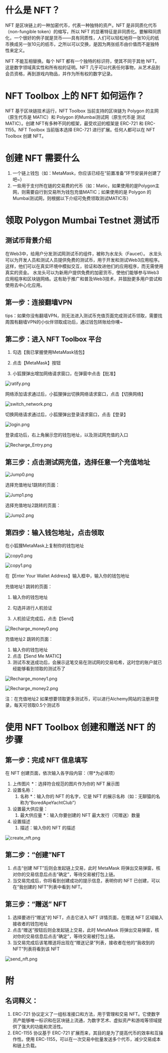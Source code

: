 # 什么是 NFT？

NFT 是区块链上的一种加密代币，代表一种独特的资产。NFT 是非同质化代币（non-fungible token）的缩写，所以 NFT 的显著特征是非同质化。要解释同质化，一个很好的例子就是货币——具有同质性，人们可以轻松地将一张10元的纸币换成另一张10元的纸币，之所以可以交换，是因为两张纸币由价值而不是独特性来定义。

NFT 不能互相替换。每个 NFT 都有一个独特的标识符，使其不同于其他 NFT。这是数字领域真实性和所有权的证明。NFT 几乎可以代表任何事物，从艺术品到会员资格，再到游戏内物品，并作为所有权的数字记录。

# NFT Toolbox 上的 NFT 如何运作？

NFT 基于区块链技术运行，NFT Toolbox 当前支持的区块链为 Polygon 的主网（原生代币是 MATIC）和 Polygon 的Mumbai测试网（原生代币是 测试MATIC）。创建 NFT有多种不同的框架，最受欢迎的框架是 ERC-721 和 ERC-1155。NFT Toolbox 当前版本选择 ERC-721 进行扩展。任何人都可以在 NFT Toolbox 创建 NFT。

# 创建 NFT 需要什么

1. 一个链上钱包（如：MetaMask，你应该已经在“前置准备”环节安装并创建了吧~）
2. 一些用于支付所在链的交易费的代币（如：Matic，如果使用的是Polygon主网，则需要自行到交易所为钱包充值MATIC；如果使用的是 Polygon 的Mumbai测试网，则根据以下介绍可免费领取测试MATIC币）

# 领取 Polygon Mumbai Testnet 测试币

## 测试币背景介绍

在Web3中，给用户分发测试网测试币的组件，被称为水龙头（Faucet）。
水龙头可以为开发人员和测试人员提供免费的测试币，用于开发和测试Web3应用程序。这样，他们可以在真实环境中模拟交互，验证和改进他们的应用程序，而无需使用真实的资金。
水龙头可以为新用户提供免费的加密货币，使他们能够参与Web3应用程序和区块链网络。这有助于推广和普及Web3技术，并鼓励更多用户尝试和使用去中心化应用。

## 第一步：连接翻墙VPN

tips：如果你没有翻墙VPN，则无法进入测试币充值页面完成测试币领取，需要找周围有翻墙VPN的小伙伴领取成功后，通过钱包转账给你噢~

## 第二步：进入 NFT Toolbox 平台

1. 勾选【我已掌握使用MetaMask钱包】

2. 点击【MetaMask】按钮

3. 小狐狸弹出增加网络请求窗口，在弹窗中点击【批准】

![ratify.png](http://gcdncs.101.com/v0.1/static/nft_toolbox_service/tutorial/%E6%B7%BB%E5%8A%A0%E7%BD%91%E7%BB%9C%E6%89%B9%E5%87%86.png)

网络添加请求通过后，小狐狸弹出切换网络请求窗口，点击【切换网络】

![switch_network.png](http://gcdncs.101.com/v0.1/static/nft_toolbox_service/tutorial/%E5%88%87%E6%8D%A2%E7%BD%91%E7%BB%9C_1698117329512.png)

切换网络请求通过后，小狐狸弹出登录请求窗口，点击【登录】

![login.png](http://gcdncs.101.com/v0.1/static/nft_toolbox_service/tutorial/%E6%8E%88%E6%9D%83%E7%99%BB%E5%BD%95.png)

登录成功后，右上角展示您的钱包地址，以及测试网充值的入口

![Recharge_Entry.png](http://gcdncs.101.com/v0.1/static/nft_toolbox_service/tutorial/%E5%85%85%E5%80%BC%E5%85%A5%E5%8F%A3.png)

## 第三步：点击测试网充值，选择任意一个充值地址

![Jump0.png](http://gcdncs.101.com/v0.1/static/nft_toolbox_service/tutorial/%E5%85%85%E5%80%BC%E6%B8%A0%E9%81%93.png?)

选择充值地址1跳转的页面：

![Jump1.png](http://gcdncs.101.com/v0.1/static/nft_toolbox_service/tutorial/%E5%85%85%E5%80%BC%E5%9C%B0%E5%9D%801.png)

选择充值地址2跳转的页面：

![Jump2.png](http://gcdncs.101.com/v0.1/static/nft_toolbox_service/tutorial/%E5%85%85%E5%80%BC%E5%9C%B0%E5%9D%802.png)

## 第四步：输入钱包地址，点击领取

在小狐狸MetaMask上复制你的钱包地址

![copy0.png](http://gcdncs.101.com/v0.1/static/nft_toolbox_service/tutorial/%E7%82%B9%E5%87%BB%E5%B0%8F%E7%8B%90%E7%8B%B8%E5%9B%BE%E6%A0%87.png)

![copy1.png](http://gcdncs.101.com/v0.1/static/nft_toolbox_service/tutorial/%E5%B0%8F%E7%8B%90%E7%8B%B8%E5%A4%8D%E5%88%B6%E9%92%B1%E5%8C%85%E5%9C%B0%E5%9D%80.png)

在【Enter Your Wallet Address】输入框中，输入你的钱包地址

充值地址1 跳转的页面：

1. 输入你的钱包地址
   
2. 勾选并进行人机验证
   
3. 人机验证完成后，点击【Send】

![Recharge_money0.png](http://gcdncs.101.com/v0.1/static/nft_toolbox_service/tutorial/%E5%85%85%E5%80%BC1%E9%A2%86%E5%8F%96.png)

充值地址2 跳转的页面：
1. 输入你的钱包地址
2. 点击【Send Me MATIC】
3. 测试币发送成功后，会展示这笔交易在测试网的交易哈希，这时您的账户就已经能够看到领取的测试币了

![Recharge_money1.png](https://gcdncs.101.com/v0.1/static/nft_toolbox_service/tutorial/%E5%85%85%E5%80%BC2%E9%A2%86%E5%8F%96%E6%AD%A5%E9%AA%A41.png)

![Recharge_money2.png](http://gcdncs.101.com/v0.1/static/nft_toolbox_service/tutorial/%E5%85%85%E5%80%BC2%E9%A2%86%E5%8F%96%E6%AD%A5%E9%AA%A42.png)

注：在充值地址2 如果想要领取更多测试币，可以进行Alchemy网站的注册并登录，每天可领取0.5个测试币

# 使用 NFT Toolbox 创建和赠送 NFT 的步骤

## 第一步：完成 NFT 信息填写

在 NFT 创建页面，依次输入各字段内容：（带*为必填项）

1. 上传图片 *：选择符合规范的图片作为你的 NFT 展示图
2. 设置名称：
   1. 名称 *：输入你的 NFT 的名字，它是 NFT 的展示名称（如：无聊猿的名称为“BoredApeYachtClub”）
3. 设置最大供应量： 
   1. 最大供应量 *：输入你要创建的 NFT 最大发行（可赠送）数量 
4. 设置描述
   1. 描述：输入你的 NFT 的描述

![create_nft.png](http://gcdncs.101.com/v0.1/static/nft_toolbox_service/tutorial/createNFT.png)

## 第二步：“创建”NFT

1. 点击“创建 NFT”后则会发起链上交易，此时 MetaMask 将弹出交易弹窗，核对你的交易信息后点击“确定”，等待交易被打包上链。 
2. 当交易完成后，你将看到创建成功的提示信息，表明你的 NFT 已创建，可以在“我创建的 NFT”列表中看到 NFT。 
   
## 第三步：“赠送” NFT 

1. 选择要进行“赠送”的 NFT，点击它进入 NFT 详情页面，在赠送 NFT 区域输入接收者的钱包地址 
2. 点击“赠送”按钮后则会发起链上交易，此时 MetaMask 将弹出交易弹窗，核对你的交易信息后点击“确定”，等待交易被打包上链。 
3. 当交易完成后该笔赠送将出现在“赠送记录”列表，接收者在他的“我收到的 NFT”列表将看到该 NFT

![send_nft.png](http://gcdncs.101.com/v0.1/download?dentryId=762ea87f-11d2-4fb4-ab7d-6a41fbedae28)

# 附

## 名词释义：

1. ERC-721 协议定义了一组标准接口和方法，用于管理和交易 NFT。它使数字资产能够唯一标识和在区块链上流通，为数字艺术、虚拟资产和游戏等领域提供了强大的功能和灵活性。
2. ERC-1155 协议基于 ERC-721 扩展而来，其目的是为了提高代币的效率和互操作性。使用 ERC-1155，可以在一次交易中批量发送多个代币，减少交易成本和链上负载。
